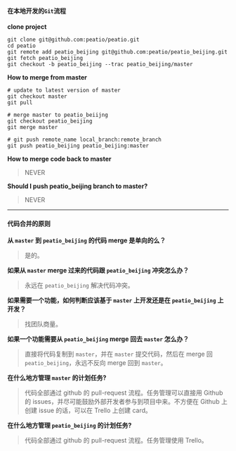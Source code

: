 #### 在本地开发的`Git`流程

**clone project**

    git clone git@github.com:peatio/peatio.git
    cd peatio
    git remote add peatio_beijing git@github.com:peatio/peatio_beijing.git
    git fetch peatio_beijing
    git checkout -b peatio_beijing --trac peatio_beijing/master

**How to merge from master**

    # update to latest version of master
    git checkout master
    git pull

    # merge master to peatio_beiijng
    git checkout peatio_beijing
    git merge master

    # git push remote_name local_branch:remote_branch
    git push peatio_beijing peatio_beijing:master

**How to merge code back to master**

> NEVER

**Should I push peatio_beijing branch to master?**

> NEVER

***

#### 代码合并的原则

**从 `master` 到 `peatio_beijing` 的代码 merge 是单向的么？**
> 是的。

**如果从 `master` merge 过来的代码跟 `peatio_beijing` 冲突怎么办？**
> 永远在 `peatio_beijing` 解决代码冲突。

**如果需要一个功能，如何判断应该基于 `master` 上开发还是在 `peatio_beijing` 上开发？**
> 找团队商量。

**如果一个功能需要从 `peatio_beijing` merge 回去 `master` 怎么办？**
> 直接将代码复制到 `master`，并在 `master` 提交代码，然后在 merge 回 `peatio_beijing`，永远不反向 merge 回到 `master`。

**在什么地方管理 `master` 的计划任务?**
> 代码全部通过 github 的 pull-request 流程。任务管理可以直接用 Github 的 issues，并尽可能鼓励外部开发者参与到项目中来。不方便在 Github 上创建 issue 的话，可以在 Trello 上创建 card。

**在什么地方管理 `peatio_beijing` 的计划任务?**
> 代码全部通过 github 的 pull-request 流程。任务管理使用 Trello。
